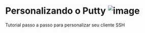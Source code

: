 # Personalizando o Putty ![image](https://user-images.githubusercontent.com/44467803/144595113-84b9dead-31e2-4827-98ea-525d4bbd823a.png)
Tutorial passo a passo para personalizar seu cliente SSH
